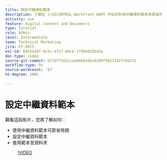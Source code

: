 ```yaml
---
title: 設定中繼資料範本
description: 了解在 [!UICONTROL Workfront DAM] 中如何利用中繼資料範本來節省時間、設定中繼資料範本，以及套用範本到資料夾。
activity: use
feature: Digital Content and Documents
type: Tutorial
role: Admin
level: Intermediate
team: Technical Marketing
jira: KT-8975
exl-id: 6455e20f-9c5c-4727-84cb-1f8bb825bd2a
doc-type: video
source-git-commit: d17df7162ccaab6b62db34209f50131927c0a532
workflow-type: ht
source-wordcount: '57'
ht-degree: 100%

---
```


# 設定中繼資料範本

觀看這段影片，您將了解如何：

* 使用中繼資料範本可節省時間
* 設定中繼資料範本
* 套用範本至資料夾

>[!VIDEO](https://video.tv.adobe.com/v/335238/?quality=12&learn=on&enablevpops)
